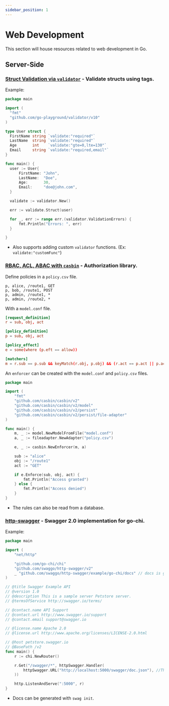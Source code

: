 ```yaml
---
sidebar_position: 1
---
```


# Web Development

This section will house resources related to web development in Go.

## Server-Side

### [Struct Validation via `validator`](https://pkg.go.dev/github.com/go-playground/validator/v10) - Validate structs using tags.

Example:

```go
package main

import (
  "fmt"
  "github.com/go-playground/validator/v10"
)

type User struct {
  FirstName string `validate:"required"`
  LastName  string `validate:"required"`
  Age       int    `validate:"gte=0,lte=130"`
  Email     string `validate:"required,email"`
}

func main() {
  user := User{
      FirstName: "John",
      LastName:  "Doe",
      Age:       30,
      Email:     "doe@john.com",
  }

  validate := validator.New()

  err := validate.Struct(user)

  for _, err := range err.(validator.ValidationErrors) {
      fmt.Println("Errors: ", err)
  }

}
```

- Also supports adding custom `validator` functions. (Ex: `validate:"customFunc"`)

### [RBAC, ACL, ABAC with `casbin`](https://github.com/casbin/casbin) - Authorization library.

Define policies in a `policy.csv` file.

```csv
p, alice, /route1, GET
p, bob, /route1, POST
p, admin, /route1, *
p, admin, /route2, *
```

With a `model.conf` file.

```conf
[request_definition]
r = sub, obj, act

[policy_definition]
p = sub, obj, act

[policy_effect]
e = some(where (p.eft == allow))

[matchers]
m = r.sub == p.sub && keyMatch(r.obj, p.obj) && (r.act == p.act || p.act == "*")
```

An `enforcer` can be created with the `model.conf` and `policy.csv` files.

```go
package main

import (
    "fmt"
    "github.com/casbin/casbin/v2"
    "github.com/casbin/casbin/v2/model"
    "github.com/casbin/casbin/v2/persist"
    "github.com/casbin/casbin/v2/persist/file-adapter"
)

func main() {
    m, _ := model.NewModelFromFile("model.conf")
    a, _ := fileadapter.NewAdapter("policy.csv")

    e, _ := casbin.NewEnforcer(m, a)

    sub := "alice"
    obj := "/route1"
    act := "GET"

    if e.Enforce(sub, obj, act) {
        fmt.Println("Access granted")
    } else {
        fmt.Println("Access denied")
    }
}
```

- The rules can also be read from a database.

### [http-swagger](https://github.com/swaggo/http-swagger) - Swagger 2.0 implementation for go-chi.

Example:

```go
package main

import (
	"net/http"

	"github.com/go-chi/chi"
	"github.com/swaggo/http-swagger/v2"
	_ "github.com/swaggo/http-swagger/example/go-chi/docs" // docs is generated by Swag CLI, you have to import it.
)

// @title Swagger Example API
// @version 1.0
// @description This is a sample server Petstore server.
// @termsOfService http://swagger.io/terms/

// @contact.name API Support
// @contact.url http://www.swagger.io/support
// @contact.email support@swagger.io

// @license.name Apache 2.0
// @license.url http://www.apache.org/licenses/LICENSE-2.0.html

// @host petstore.swagger.io
// @BasePath /v2
func main() {
	r := chi.NewRouter()

	r.Get("/swagger/*", httpSwagger.Handler(
		httpSwagger.URL("http://localhost:5000/swagger/doc.json"), //The url pointing to API definition
	))

	http.ListenAndServe(":5000", r)
}
```

- Docs can be generated with `swag init`.
